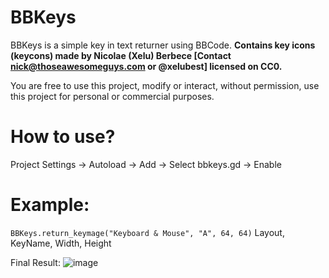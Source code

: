 # BBKeys
BBKeys is a simple key in text returner using BBCode.
__**Contains key icons (keycons) made by Nicolae (Xelu) Berbece [Contact nick@thoseawesomeguys.com or @xelubest] licensed on CC0.**__ 

You are free to use this project, modify or interact, without permission, use this project for personal or commercial purposes.

# How to use?
Project Settings -> Autoload -> Add -> Select bbkeys.gd -> Enable

# Example:
`BBKeys.return_keymage("Keyboard & Mouse", "A", 64, 64)`
Layout, KeyName, Width, Height

Final Result:
![image](https://user-images.githubusercontent.com/49753411/118000513-2a147b00-b346-11eb-9f2d-b81575c06166.png)
